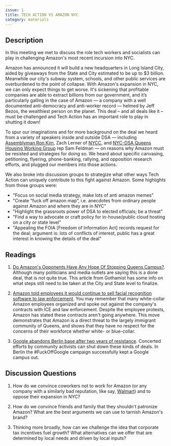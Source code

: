 ```yaml
---
issue: 1
title: TECH ACTION VS AMAZON NYC
category: materials
---
```


## Description
In this meeting we met to discuss the role tech workers and socialists can play in challenging Amazon's most recent incursion into NYC.

Amazon has announced it will build a new headquarters in Long Island City, aided by giveaways from the State and City estimated to be up to $3 billion. Meanwhile our city's subway system, schools, and other public services are overburdened to the point of collapse. With Amazon's expansion in NYC, we can only expect things to get worse. It's sickening that profitable companies are able to extract billions from our government, and it’s particularly galling in the case of Amazon — a company with a well documented anti-democracy and anti-worker record — helmed by Jeff Bezos, the wealthiest person on the planet. This deal – and all deals like it – must be challenged and Tech Action has an important role to play in shutting it down!

To spur our imaginations and for more background on the deal we heard from a variety of speakers inside and outside DSA — including [Assemblyman Ron Kim](https://twitter.com/rontkim), Zach Lerner of [NYCC](https://www.nycommunities.org/), and [NYC-DSA Queens Housing Working Group](https://twitter.com/queenshousingwg) rep Sam Feldman — on reasons why Amazon must be resisted and strategies for doing so. We heard about specific canvasing, petitioning, flyering, phone-banking, rallying, and opposition research efforts, and plugged our members into those actions.

We also broke into discussion groups to strategize what other ways Tech Action can uniquely contribute to this fight against Amazon. Some highlights from those groups were:
- "Focus on social media strategy, make lots of anti amazon memes"
- "Create “fuck off amazon map”, i.e. anecdotes from ordinary people against Amazon and where they are in NYC"
- "Highlight the grassroots power of DSA to elected officials; be a threat"
- "Find a way to advocate or craft policy for in-house/public cloud hosting on a city or state level"
- "Appealing the FOIA [Freedom of Information Act] records request for the deal; argument is: lots of conflicts of interest, public has a great interest in knowing the details of the deal"

## Readings

1. [Do Amazon's Opponents Have Any Hope Of Stopping Queens Campus?](http://gothamist.com/2018/11/30/amazon_queens_hq_battle.php).
Although many politicians and media outlets are saying this is a done deal, that is not quite true. This article from Gothamist has some info on what steps still need to be taken at the City and State level to finalize.

2. [Amazon told employees it would continue to sell facial recognition software to law enforcement](https://www.theverge.com/2018/11/8/18077292/amazon-rekognition-jeff-bezos-andrew-jassy-facial-recognition-ice-rights-violations).
You may remember that many white-collar Amazon employees organized and spoke out against the company's contracts with ICE and law enforcement. Despite the employee protests, Amazon has stated these contracts aren't going anywhere. This move demonstrates that Amazon is a direct threat to the largely immigrant community of Queens, and shows that they have no respect for the concerns of their workforce whether white- or blue-collar.

3. [Google abandons Berlin base after two years of resistance](https://www.theguardian.com/technology/2018/oct/24/google-abandons-berlin-base-after-two-years-of-resistance).
Concerted efforts by community activists can shut down these kinds of deals. In Berlin the #FuckOffGoogle campaign successfully kept a Google campus out.  

## Discussion Questions

1. How do we convince coworkers not to work for Amazon (or any company with a similarly bad reputation, like say, [Walmart](https://www.nytimes.com/2013/03/07/business/a-respite-in-efforts-by-wal-mart-in-new-york.html)) and to oppose their expansion in NYC?

2. How do we convince friends and family that they shouldn't patronize Amazon? What are the best arguments we can use to tarnish Amazon's brand?

3. Thinking more broadly, how can we challenge the idea that corporate tax incentives fuel growth? What alternatives can we offer that are determined by local needs and driven by local inputs?
